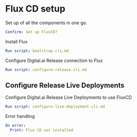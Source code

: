 # Flux CD setup

Set up of all the components in one go.

```yaml instacli
Confirm: Set up FluxCD?
```

Install Flux

```yaml instacli
Run script: bootstrap.cli.md
```

Configure Digital.ai Release connection to Flux

```yaml instacli
Run script: configure-release.cli.md
```

## Configure Release Live Deployments

Configure Digital.ai Release Live Deployments to use FluxCD

```yaml instacli
Run script: configure-live-deployment.cli.md
```

Error handling

```yaml instacli
On error:
  Print: Flux CD not installed
```